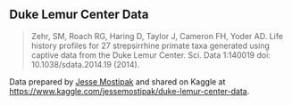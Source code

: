 ## Duke Lemur Center Data

> Zehr, SM, Roach RG, Haring D, Taylor J, Cameron FH, Yoder AD. Life history
> profiles for 27 strepsirrhine primate taxa generated using captive data from
> the Duke Lemur Center. Sci. Data 1:140019 doi: 10.1038/sdata.2014.19 (2014).

Data prepared by [Jesse Mostipak](https://www.kaggle.com/jessemostipak)
and shared on Kaggle at <https://www.kaggle.com/jessemostipak/duke-lemur-center-data>.
